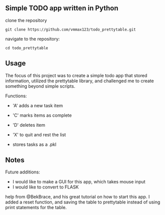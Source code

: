 ## Simple TODO app written in Python
 
 clone the repository
```
git clone https://github.com/vmmax123/todo_prettytable.git
```

navigate to the repository: 
```
cd todo_prettytable
```

## Usage 

The focus of this project was to create a simple todo app that stored information, utilized the prettytable library, and challenged me to create something beyond simple scripts. 

Functions:
- 'A' adds a new task item
- 'C' marks items as complete
- 'D' deletes item
- 'X' to quit and rest the list

- stores tasks as a .pkl 

## Notes
Future additions:

- I would like to make a GUI for this app, which takes mouse input
- I would like to convert to FLASK

help from @BekBrace, and his great tutorial on how to start this app. I added a reset function, and saving the table to prettytable instead of using print statements for the table.  

